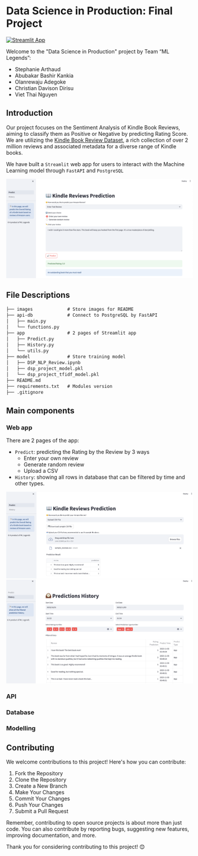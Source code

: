# Data Science in Production: Final Project

[![Streamlit App](https://static.streamlit.io/badges/streamlit_badge_black_white.svg)](http://192.168.1.40:8501/)

Welcome to the "Data Science in Production" project by Team “ML Legends”:

- Stephanie Arthaud
- Abubakar Bashir Kankia
- Olanrewaju Adegoke
- Christian Davison Dirisu
- Viet Thai Nguyen

## Introduction

Our project focuses on the Sentiment Analysis of Kindle Book Reviews, aiming to classify them as Positive or Negative by predicting Rating Score. We are utilizing the [Kindle Book Review Dataset](https://nijianmo.github.io/amazon/index.html#complete-data), a rich collection of over 2 million reviews and associated metadata for a diverse range of Kindle books.

We have built a `Streamlit` web app for users to interact with the Machine Learning model through `FastAPI` and `PostgreSQL`

![Intro](images/app.png)

## File Descriptions
```
├── images             # Store images for README
├── api-db             # Connect to PostgreSQL by FastAPI
│   ├── main.py        
│   └── functions.py   
├── app                # 2 pages of Streamlit app
│   ├── Predict.py
│   ├── History.py
│   └── utils.py   
├── model              # Store training model
│   ├── DSP_NLP_Review.ipynb
│   ├── dsp_project_model.pkl
│   └── dsp_project_tfidf_model.pkl
├── README.md      
├── requirements.txt   # Modules version
├── .gitignore
```

## Main components

### Web app

There are 2 pages of the app: 
- `Predict`: predicting the Rating by the Review by 3 ways
    - Enter your own review
    - Generate random review
    - Upload a CSV
- `History`: showing all rows in database that can be filtered by time and other types.

![App](images/predict.png)
![App](images/history.png)


### API

### Database

### Modelling

## Contributing

We welcome contributions to this project! Here's how you can contribute:

1. Fork the Repository
2. Clone the Repository
3. Create a New Branch
4. Make Your Changes
5. Commit Your Changes
6. Push Your Changes
7. Submit a Pull Request
  
Remember, contributing to open source projects is about more than just code. You can also contribute by reporting bugs, suggesting new features, improving documentation, and more.

Thank you for considering contributing to this project! 😊
